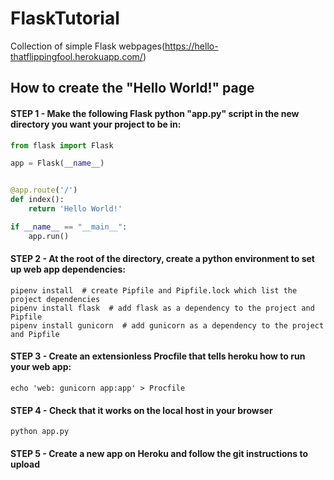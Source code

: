 # FlaskTutorial
Collection of simple Flask webpages(https://hello-thatflippingfool.herokuapp.com/)

How to create the "Hello World!" page
---
#### STEP 1 - Make the following Flask python "app.py" script in the new directory you want your project to be in:
```python
from flask import Flask

app = Flask(__name__)


@app.route('/')
def index():
    return 'Hello World!'

if __name__ == "__main__":
    app.run()
```
#### STEP 2 - At the root of the directory, create a python environment to set up web app dependencies:
```
pipenv install  # create Pipfile and Pipfile.lock which list the project dependencies
pipenv install flask  # add flask as a dependency to the project and Pipfile
pipenv install gunicorn  # add gunicorn as a dependency to the project and Pipfile
```
#### STEP 3 - Create an extensionless Procfile that tells heroku how to run your web app:
```
echo 'web: gunicorn app:app' > Procfile
```
#### STEP 4 - Check that it works on the local host in your browser
```
python app.py
```
#### STEP 5 - Create a new app on Heroku and follow the git instructions to upload